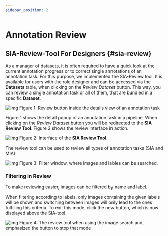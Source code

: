 ```yaml
---
sidebar_position: 2
---
```


# Annotation Review

## SIA-Review-Tool For Designers {#sia-review}

As a manager of datasets, it is often
required to have a quick look at the
current annotation progress or to correct single annotations of an
annotation task. For this purpose, we implemented the SIA-Review tool. It
is available for users with the role designer and can be accessed via
the **Datasets** table, when clicking on the *Review Dataset* button.
This way, you can review a single annotation task or all of them,
that are bundled in a specific **Dataset**.

![img](/img/review_button_2_new.png)
Figure 1: Review button inside the details view of an
annotation task

Figure 1 shows the detail popup of an annotation task in a pipeline. When
clicking on the *Review Dataset* button you will be redirected to
the **SIA Review Tool**. Figure 2 shows the review interface in action.

![img](/img/review_new.png)
Figure 2: Interface of the **SIA Review Tool**

The review tool can be used to review all types of annotation tasks (SIA
and MIA)

![img](/img/review_search_new.png)
Figure 3: Filter window, where images and lables can be searched.

### Filtering in Review

To make reviewing easier, images can be filtered by name and label.

When filtering according to labels, only images containing the given
labels will be shown and switching between images will only lead
to the ones fulfilling this criteria. To exit this mode,
click the new button, which is now displayed above the
SIA-tool.

![img](/img/review_stop_search_new.png)
Figure 4: The review tool when using the image search and, emphasized
the button to stop that mode
